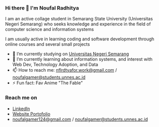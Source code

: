 ### Hi there 👋 I'm Noufal Radhitya

I am an active collage student in Semarang State University (Universitas Negeri Semarang) who seeks knowledge and experience in the field of computer science and information systems

I am usually active in learning coding and software development through online courses and several small projects
- 🔭 I’m currently studying on <a href="https://unnes.ac.id/">Universitas Negeri Semarang</a>
- 🌱 I’m currently learning about information systems, and interest with Web Dev, Technology Adoption, and Data
- 📫 How to reach me: nflrdtyafor.work@gmail.com / noufalgamer@students.unnes.ac.id
- ⚡ Fun fact: Fav Anime "The Fable"

### Reach me on
- <a href="https://linkedin.com/in/noufal-radhitya-239822223/">LinkedIn</a>
- <a href="https://porto-noufal-radhit.web.app/">Website Portofolio</a>
- noufalgamer124@gmail.com / noufalgamer@students.unnes.ac.id
